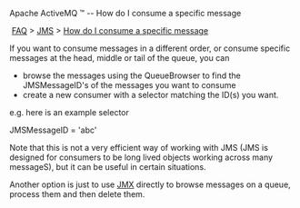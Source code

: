 Apache ActiveMQ ™ -- How do I consume a specific message 

 [FAQ](/FAQ/index.md) > [JMS](../../FAQ/jms.md) > [How do I consume a specific message](../../FAQ/JMS/how-do-i-consume-a-specific-message.md)


If you want to consume messages in a different order, or consume specific messages at the head, middle or tail of the queue, you can

*   browse the messages using the QueueBrowser to find the JMSMessageID's of the messages you want to consume
*   create a new consumer with a selector matching the ID(s) you want.

e.g. here is an example selector

JMSMessageID = 'abc'

Note that this is not a very efficient way of working with JMS (JMS is designed for consumers to be long lived objects working across many messageS), but it can be useful in certain situations.

Another option is just to use [JMX](../../Features/jmx.md) directly to browse messages on a queue, process them and then delete them.

